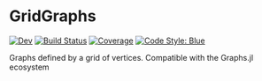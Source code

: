 # GridGraphs

[![Dev](https://img.shields.io/badge/docs-dev-blue.svg)](https://gdalle.github.io/GridGraphs.jl/dev)
[![Build Status](https://github.com/gdalle/GridGraphs.jl/actions/workflows/CI.yml/badge.svg?branch=main)](https://github.com/gdalle/GridGraphs.jl/actions/workflows/CI.yml?query=branch%3Amain)
[![Coverage](https://codecov.io/gh/gdalle/GridGraphs.jl/branch/main/graph/badge.svg)](https://codecov.io/gh/gdalle/GridGraphs.jl)
[![Code Style: Blue](https://img.shields.io/badge/code%20style-blue-4495d1.svg)](https://github.com/invenia/BlueStyle)

Graphs defined by a grid of vertices. Compatible with the Graphs.jl ecosystem
